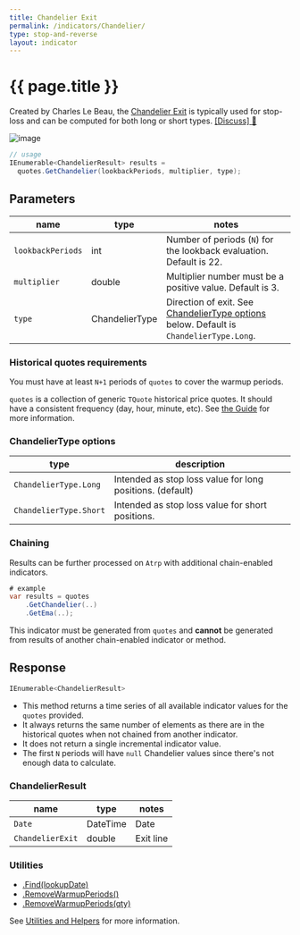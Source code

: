 ```yaml
---
title: Chandelier Exit
permalink: /indicators/Chandelier/
type: stop-and-reverse
layout: indicator
---
```


# {{ page.title }}

Created by Charles Le Beau, the [Chandelier Exit](https://school.stockcharts.com/doku.php?id=technical_indicators:chandelier_exit) is typically used for stop-loss and can be computed for both long or short types.
[[Discuss] :speech_balloon:]({{site.github.repository_url}}/discussions/263 "Community discussion about this indicator")

![image]({{site.baseurl}}/assets/charts/Chandelier.png)

```csharp
// usage
IEnumerable<ChandelierResult> results =
  quotes.GetChandelier(lookbackPeriods, multiplier, type);
```

## Parameters

| name | type | notes
| -- |-- |--
| `lookbackPeriods` | int | Number of periods (`N`) for the lookback evaluation.  Default is 22.
| `multiplier` | double | Multiplier number must be a positive value.  Default is 3.
| `type` | ChandelierType | Direction of exit.  See [ChandelierType options](#chandeliertype-options) below.  Default is `ChandelierType.Long`.

### Historical quotes requirements

You must have at least `N+1` periods of `quotes` to cover the warmup periods.

`quotes` is a collection of generic `TQuote` historical price quotes.  It should have a consistent frequency (day, hour, minute, etc).  See [the Guide]({{site.baseurl}}/guide/#historical-quotes) for more information.

### ChandelierType options

| type | description
|-- |--
| `ChandelierType.Long` | Intended as stop loss value for long positions. (default)
| `ChandelierType.Short` | Intended as stop loss value for short positions.

### Chaining

Results can be further processed on `Atrp` with additional chain-enabled indicators.

```csharp
# example
var results = quotes
    .GetChandelier(..)
    .GetEma(..);
```

This indicator must be generated from `quotes` and **cannot** be generated from results of another chain-enabled indicator or method.

## Response

```csharp
IEnumerable<ChandelierResult>
```

- This method returns a time series of all available indicator values for the `quotes` provided.
- It always returns the same number of elements as there are in the historical quotes when not chained from another indicator.
- It does not return a single incremental indicator value.
- The first `N` periods will have `null` Chandelier values since there's not enough data to calculate.

### ChandelierResult

| name | type | notes
| -- |-- |--
| `Date` | DateTime | Date
| `ChandelierExit` | double | Exit line

### Utilities

- [.Find(lookupDate)]({{site.baseurl}}/utilities#find-indicator-result-by-date)
- [.RemoveWarmupPeriods()]({{site.baseurl}}/utilities#remove-warmup-periods)
- [.RemoveWarmupPeriods(qty)]({{site.baseurl}}/utilities#remove-warmup-periods)

See [Utilities and Helpers]({{site.baseurl}}/utilities#utilities-for-indicator-results) for more information.
